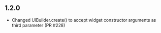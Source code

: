 1.2.0
---
* Changed UIBuilder.create() to accept widget constructor arguments as third parameter (PR #228)